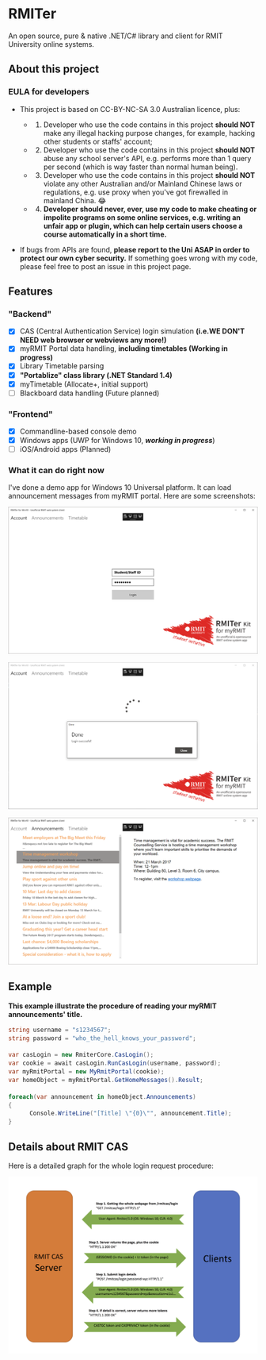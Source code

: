 # RMITer
 
An open source, pure & native .NET/C# library and client for RMIT University online systems.

## About this project

### EULA for developers 

- This project is based on CC-BY-NC-SA 3.0 Australian licence, plus:
	- 1. Developer who use the code contains in this project **should NOT** make any illegal hacking purpose changes, for example, hacking other students or staffs' account;
	- 2. Developer who use the code contains in this project **should NOT** abuse any school server's API, e.g. performs more than 1 query per second (which is way faster than normal human being).
	- 3. Developer who use the code contains in this project **should NOT** violate any other Australian and/or Mainland Chinese laws or regulations, e.g. use proxy when you've got firewalled in mainland China. 😂
	- 4. **Developer should never, ever, use my code to make cheating or impolite programs on some online services, e.g. writing an unfair app or plugin, which can help certain users choose a course automatically in a short time.**

- If bugs from APIs are found, **please report to the Uni ASAP in order to protect our own cyber security.** If something goes wrong with my code, please feel free to post an issue in this project page.


## Features

### "Backend"

 - [x] CAS (Central Authentication Service) login simulation **(i.e.WE DON'T NEED web browser or webviews any more!)**
 - [x] myRMIT Portal data handling, **including timetables (Working in progress)**
 - [x] Library Timetable parsing
 - [x] **"Portablize" class library (.NET Standard 1.4)**
 - [x] myTimetable (Allocate+, initial support) 
 - [ ] Blackboard data handling (Future planned)
 
### "Frontend"
 - [x] Commandline-based console demo  
 - [x] Windows apps (UWP for Windows 10, ***working in progress***)
 - [ ] iOS/Android apps (Planned)

### What it can do right now

I've done a demo app for Windows 10 Universal platform. It can load announcement messages from myRMIT portal. Here are some screenshots:

![uwp-1](https://raw.githubusercontent.com/huming2207/Rmiter/resources/Win10-1.png)

![uwp-2](https://raw.githubusercontent.com/huming2207/Rmiter/resources/Win10-2.png)

![uwp-3](https://raw.githubusercontent.com/huming2207/Rmiter/resources/Win10-3.png)


## Example

**This example illustrate the procedure of reading your myRMIT announcements' title.**

```csharp
string username = "s1234567";
string password = "who_the_hell_knows_your_password";

var casLogin = new RmiterCore.CasLogin(); 
var cookie = await casLogin.RunCasLogin(username, password);
var myRmitPortal = new MyRmitPortal(cookie);
var homeObject = myRmitPortal.GetHomeMessages().Result;

foreach(var announcement in homeObject.Announcements)
{
      Console.WriteLine("[Title] \"{0}\"", announcement.Title);
}
```


## Details about RMIT CAS 

Here is a detailed graph for the whole login request procedure:

![cas-process](https://raw.githubusercontent.com/huming2207/Rmiter/resources/CAS%20procedure.png)
